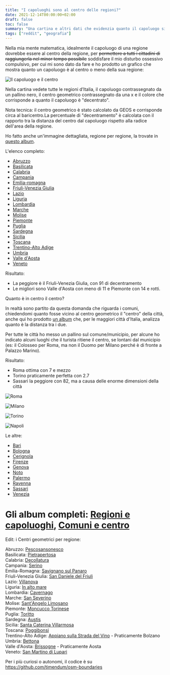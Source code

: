 ```yaml
---
title: "I capoluoghi sono al centro delle regioni?"
date: 2021-12-14T00:00:00+02:00
draft: false
toc: false
summary: "Una cartina e altri dati che evidenzia quanto il capoluogo sia vicino (o lontano) dal centro geometrico della sua regione."
tags: ["reddit", "geografia"]
---
```



Nella mia mente matematica, idealmente il capoluogo di una regione dovrebbe essere al centro della regione, per ~~permettere a tutti i cittadini di raggiungerla nel minor tempo possibile~~ soddisfare il mio disturbo ossessivo compulsivo, per cui mi sono dato da fare e ho prodotto un grafico che mostra quanto un capoluogo è al centro o meno della sua regione:

![Il capoluogo e il centro](/images/capoluoghi-centro-regioni/regioni.png)

Nella cartina vedete tutte le regioni d’Italia, il capoluogo contrassegnato da un pallino nero, il centro geometrico contrassegnato da una x e il colore che corrisponde a quanto il capoluogo è "decentrato".

Nota tecnica: il centro geometrico è stato calcolato da GEOS e corrisponde circa al baricentro.La percentuale di "decentramento" è calcolata con il rapporto tra la distanza del centro dal capoluogo rispetto alla radice dell'area della regione.

Ho fatto anche un'immagine dettagliata, regione per regione, la trovate in [questo album](https://imgur.com/a/l3DKT5c).

L'elenco completo:

* [Abruzzo](/images/capoluoghi-centro-regioni/abruzzo.png)
* [Basilicata](/images/capoluoghi-centro-regioni/basilicata.png)
* [Calabria](/images/capoluoghi-centro-regioni/calabria.png)
* [Campania](/images/capoluoghi-centro-regioni/campania.png)
* [Emilia-romagna](/images/capoluoghi-centro-regioni/emilia-romagna.png)
* [Friuli-Venezia Giulia](/images/capoluoghi-centro-regioni/friuli-venezia%20giulia.png)
* [Lazio](/images/capoluoghi-centro-regioni/lazio.png)
* [Liguria](/images/capoluoghi-centro-regioni/liguria.png)
* [Lombardia](/images/capoluoghi-centro-regioni/lombardia.png)
* [Marche](/images/capoluoghi-centro-regioni/marche.png)
* [Molise](/images/capoluoghi-centro-regioni/molise.png)
* [Piemonte](/images/capoluoghi-centro-regioni/piemonte.png)
* [Puglia](/images/capoluoghi-centro-regioni/puglia.png)
* [Sardegna](/images/capoluoghi-centro-regioni/sardegna.png)
* [Sicilia](/images/capoluoghi-centro-regioni/sicilia.png)
* [Toscana](/images/capoluoghi-centro-regioni/toscana.png)
* [Trentino-Alto Adige](/images/capoluoghi-centro-regioni/trentino-alto%20adige.png)
* [Umbria](/images/capoluoghi-centro-regioni/umbria.png)
* [Valle d'Aosta](/images/capoluoghi-centro-regioni/valle-aosta.png)
* [Veneto](/images/capoluoghi-centro-regioni/veneto.png)


Risultato:

* La peggiore è il Friuli-Venezia Giulia, con 91 di decentramento
* Le migliori sono Valle d'Aosta con meno di 11 e Piemonte con 14 e rotti.

Quanto è in centro il centro?

In realtà sono partito da questa domanda che riguarda i comuni, chiedendomi quanto fosse vicino al centro geometrico il "centro" della città, anche qui ho prodotto [un album](https://imgur.com/a/sUDT51M) che, per le maggiori città d'Italia, analizza quanto è la distanza tra i due.

Per tutte le città ho messo un pallino sul comune/municipio, per alcune ho indicato alcuni luoghi che il turista ritiene il centro, se lontani dal municipio (es: il Colosseo per Roma, ma non il Duomo per Milano perché è di fronte a Palazzo Marino).

Risultato:

* Roma ottima con 7 e mezzo
* Torino praticamente perfetta con 2.7
* Sassari la peggiore con 82, ma a causa delle enorme dimensioni della città


![Roma](/images/capoluoghi-centro-regioni/comuni/roma.png)

![Milano](/images/capoluoghi-centro-regioni/comuni/milano.png)

![Torino](/images/capoluoghi-centro-regioni/comuni/torino.png)

![Napoli](/images/capoluoghi-centro-regioni/comuni/napoli.png)

Le altre:

* [Bari](/images/capoluoghi-centro-regioni/comuni/bari.png)
* [Bologna](/images/capoluoghi-centro-regioni/comuni/bologna.png)
* [Cerignola](/images/capoluoghi-centro-regioni/comuni/cerignola.png)
* [Firenze](/images/capoluoghi-centro-regioni/comuni/firenze.png)
* [Genova](/images/capoluoghi-centro-regioni/comuni/genova.png)
* [Noto](/images/capoluoghi-centro-regioni/comuni/noto.png)
* [Palermo](/images/capoluoghi-centro-regioni/comuni/palermo.png)
* [Ravenna](/images/capoluoghi-centro-regioni/comuni/ravenna.png)
* [Sassari](/images/capoluoghi-centro-regioni/comuni/sassari.png)
* [Venezia](/images/capoluoghi-centro-regioni/comuni/venezia.png)

# Gli album completi: [Regioni e capoluoghi](https://imgur.com/a/l3DKT5c), [Comuni e centro](https://imgur.com/a/sUDT51M)

Edit: i Centri geometrici per regione:

Abruzzo: [Pescosansonesco](https://www.openstreetmap.org/relation/41902#map=10/42.2275303954544/13.855077209332375)  
Basilicata: [Pietrapertosa](https://www.openstreetmap.org/relation/40514#map=10/40.500616355247445/16.08189199385849)  
Calabria: [Decollatura](https://www.openstreetmap.org/relation/39771#map=10/39.068118651294434/16.347497177255466)  
Campania: [Serino](https://www.openstreetmap.org/relation/40773#map=10/40.860012816581275/14.840007537154426)  
Emilia-Romagna: [Savignano sul Panaro](https://www.openstreetmap.org/relation/43170#map=10/44.524041283395334/11.041749910049504)  
Friuli-Venezia Giulia: [San Daniele del Friuli](https://www.openstreetmap.org/relation/179100#map=10/46.154223270921136/13.052994597452875)  
Lazio: [Villanova](https://www.openstreetmap.org/node/1419115460#map=10/41.979981484552525/12.767006325761844)  
Liguria: [In alto mare](https://www.openstreetmap.org/#map=10/44.26468020617009/8.704690434970887)  
Lombardia: [Cavernago](https://www.openstreetmap.org/relation/45492#map=10/45.62066092134281/9.768972975537107)  
Marche:  [San Severino](https://www.openstreetmap.org/relation/42376#map=10/43.34512788071749/13.142235310143105)  
Molise:  [Sant'Angelo Limosano](https://www.openstreetmap.org/relation/41498#map=10/41.68451404175305/14.59566538542443)  
Piemonte: [Moncucco Torinese](https://www.openstreetmap.org/relation/44104#map=10/45.06055946371358/7.923284676385993)  
Puglia: [Toritto](https://www.openstreetmap.org/relation/40929#map=10/40.984501013163516/16.619963555791212)  
Sardegna: [Austis](https://www.openstreetmap.org/relation/40235#map=10/40.08964059225353/9.035717993839159)  
Sicilia: [Santa Caterina Villarmosa](https://www.openstreetmap.org/relation/39268#map=10/37.58780970125825/14.155078168685487)  
Toscana: [Poggibonsi](https://www.openstreetmap.org/relation/42441#map=10/43.45086893774934/11.126142108702158)  
Trentino-Alto Adige: [Appiano sulla Strada del Vino](https://www.openstreetmap.org/relation/47203#map=10/46.44153299913452/11.282080583134402) \- Praticamente Bolzano  
Umbria: [Bettona](https://www.openstreetmap.org/relation/42247#map=10/42.965926624491345/12.490113123511392)  
Valle d'Aosta: [Brissogne](https://www.openstreetmap.org/relation/45689#map=10/45.73009965687063/7.387342291609739) \- Praticamente Aosta  
Veneto: [San Martino di Lupari](https://www.openstreetmap.org/relation/45508#map=10/45.6479908845036/11.855732454288894)

Per i più curiosi o autonomi, il codice è su https://github.com/timendum/osm-boundaries